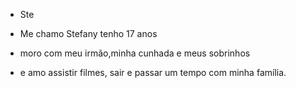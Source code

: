 - Ste

- Me chamo Stefany tenho 17 anos

- moro com meu irmão,minha cunhada e meus sobrinhos

- e amo assistir filmes, sair e passar um tempo com minha família.
